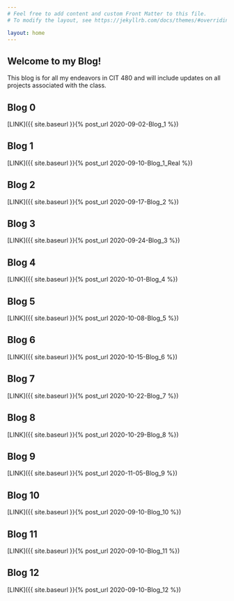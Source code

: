 ```yaml
---
# Feel free to add content and custom Front Matter to this file.
# To modify the layout, see https://jekyllrb.com/docs/themes/#overriding-theme-defaults

layout: home
---
```


<h2>Welcome to my Blog!</h2>
This blog is for all my endeavors in CIT 480 and will include updates on all projects associated with the class.

<h2>Blog 0</h2>
[LINK]({{ site.baseurl }}{% post_url 2020-09-02-Blog_1 %})
<h2>Blog 1</h2>
[LINK]({{ site.baseurl }}{% post_url 2020-09-10-Blog_1_Real %})
<h2>Blog 2</h2>
[LINK]({{ site.baseurl }}{% post_url 2020-09-17-Blog_2 %})
<h2>Blog 3</h2>
[LINK]({{ site.baseurl }}{% post_url 2020-09-24-Blog_3 %})
<h2>Blog 4</h2>
[LINK]({{ site.baseurl }}{% post_url 2020-10-01-Blog_4 %})
<h2>Blog 5</h2>
[LINK]({{ site.baseurl }}{% post_url 2020-10-08-Blog_5 %})
<h2>Blog 6</h2>
[LINK]({{ site.baseurl }}{% post_url 2020-10-15-Blog_6 %})
<h2>Blog 7</h2>
[LINK]({{ site.baseurl }}{% post_url 2020-10-22-Blog_7 %})
<h2>Blog 8</h2>
[LINK]({{ site.baseurl }}{% post_url 2020-10-29-Blog_8 %})
<h2>Blog 9</h2>
[LINK]({{ site.baseurl }}{% post_url 2020-11-05-Blog_9 %})
<h2>Blog 10</h2>
[LINK]({{ site.baseurl }}{% post_url 2020-09-10-Blog_10 %})
<h2>Blog 11</h2>
[LINK]({{ site.baseurl }}{% post_url 2020-09-10-Blog_11 %})
<h2>Blog 12</h2>
[LINK]({{ site.baseurl }}{% post_url 2020-09-10-Blog_12 %})